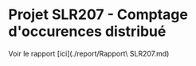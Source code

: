 # Projet SLR207 - Comptage d'occurences distribué

Voir le rapport [ici](./report/Rapport\ SLR207.md)